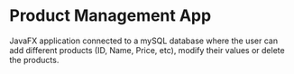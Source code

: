 # Product Management App
 
JavaFX application connected to a mySQL database where the user can add different products (ID, Name, Price, etc), modify their values or delete the products. 
